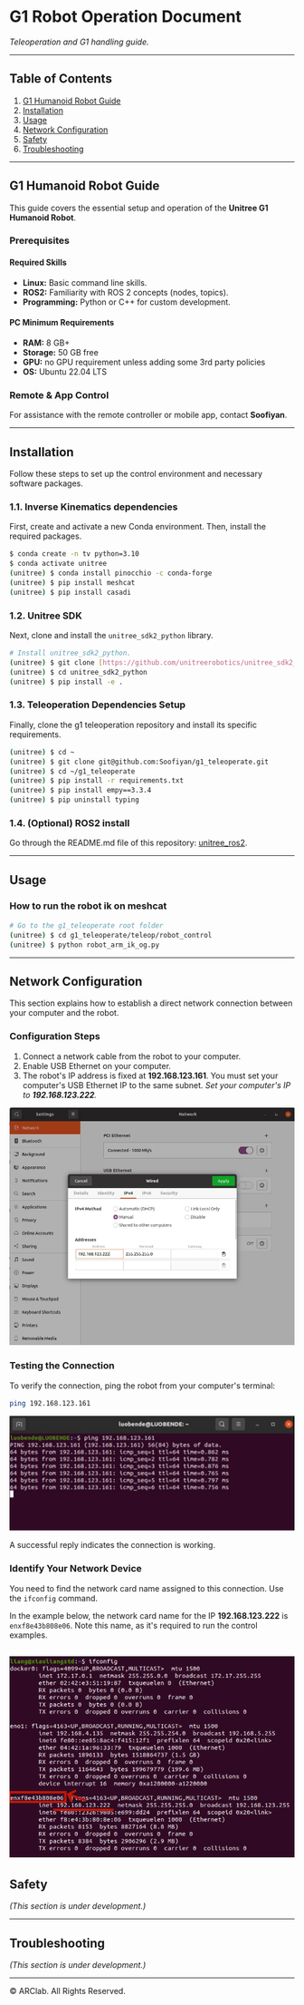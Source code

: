 # G1 Robot Operation Document
*Teleoperation and G1 handling guide.*

---

## Table of Contents
1.  [G1 Humanoid Robot Guide](#g1-humanoid-robot-guide)
2.  [Installation](#installation)
3.  [Usage](#usage)
4.  [Network Configuration](#network-configuration)
5.  [Safety](#safety)
6.  [Troubleshooting](#troubleshooting)

---

## G1 Humanoid Robot Guide

This guide covers the essential setup and operation of the **Unitree G1 Humanoid Robot**.

### Prerequisites

#### Required Skills
-   **Linux:** Basic command line skills.
-   **ROS2:** Familiarity with ROS 2 concepts (nodes, topics).
-   **Programming:** Python or C++ for custom development.

#### PC Minimum Requirements
-   **RAM:** 8 GB+
-   **Storage:** 50 GB free
-   **GPU:** no GPU requirement unless adding some 3rd party policies
-   **OS:** Ubuntu 22.04 LTS

### Remote & App Control
For assistance with the remote controller or mobile app, contact **Soofiyan**.

---

## Installation

Follow these steps to set up the control environment and necessary software packages.

### 1.1. Inverse Kinematics dependencies
First, create and activate a new Conda environment. Then, install the required packages.

```bash
$ conda create -n tv python=3.10
$ conda activate unitree
(unitree) $ conda install pinocchio -c conda-forge
(unitree) $ pip install meshcat
(unitree) $ pip install casadi
````

### 1.2. Unitree SDK

Next, clone and install the `unitree_sdk2_python` library.

```bash
# Install unitree_sdk2_python.
(unitree) $ git clone [https://github.com/unitreerobotics/unitree_sdk2_python.git](https://github.com/unitreerobotics/unitree_sdk2_python.git)
(unitree) $ cd unitree_sdk2_python
(unitree) $ pip install -e .
```

### 1.3. Teleoperation Dependencies Setup

Finally, clone the g1 teleoperation repository and install its specific requirements.

```bash
(unitree) $ cd ~
(unitree) $ git clone git@github.com:Soofiyan/g1_teleoperate.git
(unitree) $ cd ~/g1_teleoperate
(unitree) $ pip install -r requirements.txt
(unitree) $ pip install empy==3.3.4
(unitree) $ pip uninstall typing
```

### 1.4. (Optional) ROS2 install

Go through the README.md file of this repository: [unitree\_ros2](https://github.com/unitreerobotics/unitree_ros2).

-----

## Usage

### How to run the robot ik on meshcat

```bash
# Go to the g1_teleoperate root folder
(unitree) $ cd g1_teleoperate/teleop/robot_control
(unitree) $ python robot_arm_ik_og.py
```

-----

## Network Configuration

This section explains how to establish a direct network connection between your computer and the robot.

### Configuration Steps

1.  Connect a network cable from the robot to your computer.
2.  Enable USB Ethernet on your computer.
3.  The robot's IP address is fixed at **192.168.123.161**. You must set your computer's USB Ethernet IP to the same subnet.
    *Set your computer's IP to **192.168.123.222**.*

![Network configuration example](Images/network_first.jpg)

### Testing the Connection

To verify the connection, ping the robot from your computer's terminal:

```bash
ping 192.168.123.161
```

![Successful ping example](Images/ping.png)

A successful reply indicates the connection is working.

### Identify Your Network Device

You need to find the network card name assigned to this connection. Use the `ifconfig` command.

In the example below, the network card name for the IP **192.168.123.222** is `enxf8e43b808e06`. Note this name, as it's required to run the control examples.

![ifconfig output showing network device name](Images/network_check.png)
-----

## Safety

*(This section is under development.)*

-----

## Troubleshooting

*(This section is under development.)*

-----

© ARClab. All Rights Reserved.
